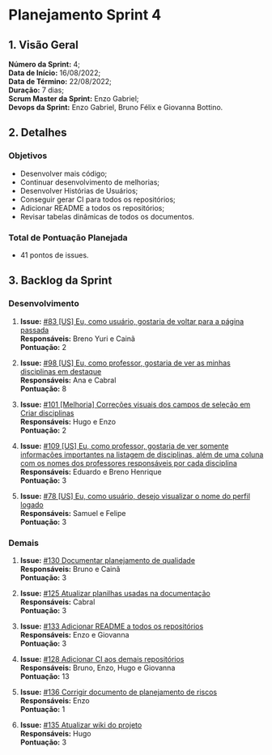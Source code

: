# Planejamento Sprint 4

## 1. Visão Geral
**Número da Sprint:** 4;<br>
**Data de Início:** 16/08/2022;<br>
**Data de Término:** 22/08/2022;<br>
**Duração:** 7 dias;<br>
**Scrum Master da Sprint:** Enzo Gabriel;<br>
**Devops da Sprint:** Enzo Gabriel, Bruno Félix e Giovanna Bottino.<br>

## 2. Detalhes

### Objetivos
- Desenvolver mais código;<br>
- Continuar desenvolvimento de melhorias;<br>
- Desenvolver Histórias de Usuários;<br>
- Conseguir gerar CI para todos os repositórios; <br>
- Adicionar README a todos os repositórios; <br>
- Revisar tabelas dinâmicas de todos os documentos.<br>

### Total de Pontuação Planejada
 - 41 pontos de issues.

## 3. Backlog da Sprint

### Desenvolvimento

1. **Issue:** [#83 [US] Eu, como usuário, gostaria de voltar para a página passada](https://github.com/fga-eps-mds/2022-1-PUMA-Doc/issues/83)<br>
**Responsáveis:** Breno Yuri e Cainã<br>
**Pontuação:** 2

2. **Issue:** [#98 [US] Eu, como professor, gostaria de ver as minhas disciplinas em destaque](https://github.com/fga-eps-mds/2022-1-PUMA-Doc/issues/98)<br>
**Responsáveis:** Ana e Cabral<br>
**Pontuação:** 8

3. **Issue:** [#101 [Melhoria] Correções visuais dos campos de seleção em Criar disciplinas](https://github.com/fga-eps-mds/2022-1-PUMA-Doc/issues/101)<br>
**Responsáveis:** Hugo e Enzo<br>
**Pontuação:** 2

4. **Issue:** [#109 [US] Eu, como professor, gostaria de ver somente informações importantes na listagem de disciplinas, além de uma coluna com os nomes dos professores responsáveis por cada disciplina](https://github.com/fga-eps-mds/2022-1-PUMA-Doc/issues/109)<br>
**Responsáveis:** Eduardo e Breno Henrique<br>
**Pontuação:** 3

5. **Issue:** [#78 [US] Eu, como usuário, desejo visualizar o nome do perfil logado](https://github.com/fga-eps-mds/2022-1-PUMA-Doc/issues/78)<br>
**Responsáveis:** Samuel e Felipe<br>
**Pontuação:** 3

### Demais

1. **Issue:** [#130 Documentar planejamento de qualidade](https://github.com/fga-eps-mds/2022-1-PUMA-Doc/issues/130)<br>
**Responsáveis:** Bruno e Cainã<br>
**Pontuação:** 3

2. **Issue:** [#125 Atualizar planilhas usadas na documentação](https://github.com/fga-eps-mds/2022-1-PUMA-Doc/issues/125)<br>
**Responsáveis:** Cabral<br>
**Pontuação:** 3

3. **Issue:** [#133 Adicionar README a todos os repositórios](https://github.com/fga-eps-mds/2022-1-PUMA-Doc/issues/133)<br>
**Responsáveis:** Enzo e Giovanna<br>
**Pontuação:** 3

5. **Issue:** [#128 Adicionar CI aos demais repositórios](https://github.com/fga-eps-mds/2022-1-PUMA-Doc/issues/128)<br>
**Responsáveis:** Bruno, Enzo, Hugo e Giovanna<br>
**Pontuação:** 13

6. **Issue:** [#136 Corrigir documento de planejamento de riscos](https://github.com/fga-eps-mds/2022-1-PUMA-Doc/issues/136)<br>
**Responsáveis:** Enzo<br>
**Pontuação:** 1

7. **Issue:** [#135 Atualizar wiki do projeto](https://github.com/fga-eps-mds/2022-1-PUMA-Doc/issues/135)<br>
**Responsáveis:** Hugo<br>
**Pontuação:** 3